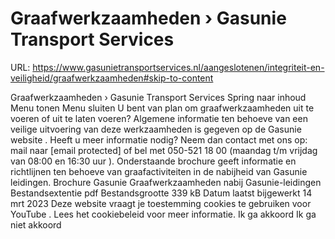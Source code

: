 # Graafwerkzaamheden › Gasunie Transport Services

URL: https://www.gasunietransportservices.nl/aangeslotenen/integriteit-en-veiligheid/graafwerkzaamheden#skip-to-content

Graafwerkzaamheden › Gasunie Transport Services
Spring naar inhoud
Menu tonen
Menu sluiten
U bent van plan om graafwerkzaamheden uit te voeren of uit te laten voeren?
Algemene informatie ten behoeve van een veilige uitvoering van deze werkzaamheden is gegeven op de
Gasunie website
.
Heeft u meer informatie nodig? Neem dan contact met ons op: mail naar
[email protected]
of bel met 050-521 18 00 (maandag t/m vrijdag van 08:00 en 16:30
uur
).
Onderstaande brochure geeft informatie en richtlijnen ten behoeve van graafactiviteiten in de nabijheid van Gasunie leidingen.
Brochure Gasunie Graafwerkzaamheden nabij Gasunie-leidingen
Bestandsextentie
pdf
Bestandsgrootte
339 kB
Datum laatst bijgewerkt
14 mrt 2023
Deze website vraagt je toestemming cookies te gebruiken voor
YouTube
. Lees het
cookiebeleid
voor meer informatie.
Ik ga akkoord
Ik ga niet akkoord